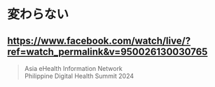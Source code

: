 # 変わらない

## https://www.facebook.com/watch/live/?ref=watch_permalink&v=950026130030765

> Asia eHealth Information Network<br/>
> Philippine Digital Health Summit 2024
